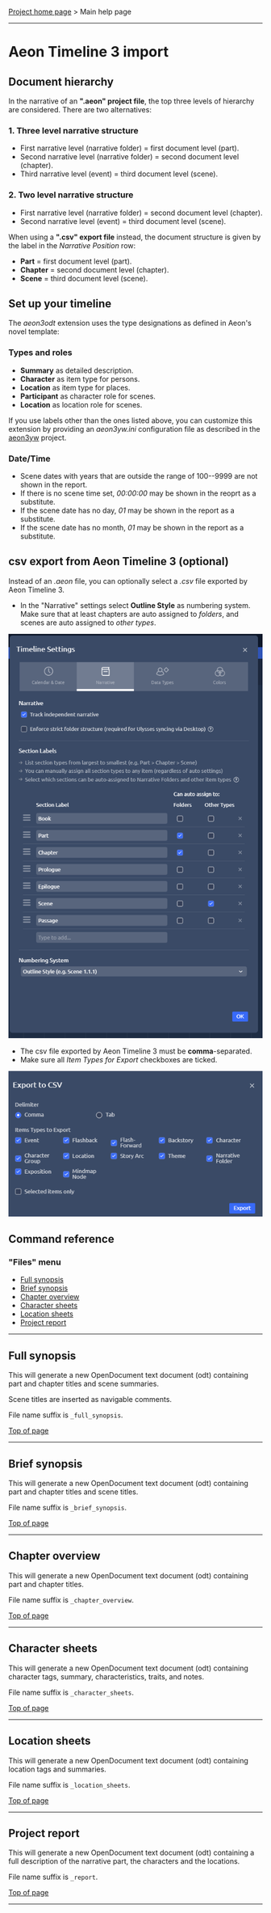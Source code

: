 [Project home page](https://peter88213.github.io/aeon3odt/) > Main help page

------------------------------------------------------------------------

# Aeon Timeline 3 import

## Document hierarchy

In the narrative of an **".aeon" project file**, the top three levels of hierarchy are considered. There are two alternatives:

### 1. Three level narrative structure

- First narrative level (narrative folder) = first document level (part).
- Second narrative level (narrative folder) = second document level (chapter).
- Third narrative level (event) = third document level (scene).

### 2. Two level narrative structure

- First narrative level (narrative folder) = second document level (chapter).
- Second narrative level (event) = third document level (scene).

When using a **".csv" export file** instead, the document structure is given by the label in the *Narrative Position* row:

- **Part** = first document level (part).
- **Chapter** = second document level (chapter).
- **Scene** = third document level (scene). 


## Set up your timeline

The *aeon3odt* extension uses the type designations as defined in Aeon's novel template:

### Types and roles

- **Summary** as detailed description. 
- **Character** as item type for persons.
- **Location** as item type for places.
- **Participant** as character role for scenes.
- **Location** as location role for scenes.

If you use labels other than the ones listed above, you can customize this extension by providing an *aeon3yw.ini* configuration file as described in the [aeon3yw](https://peter88213.github.io/aeon3yw/) project.

### Date/Time

- Scene dates with years that are outside the range of 100--9999 are not shown in the report.
- If there is no scene time set, *00:00:00* may be shown in the reoprt as a substitute.
- If the scene date has no day, *01* may be shown in the report as a substitute. 
- If the scene date has no month, *01* may be shown in the report as a substitute. 

## csv export from Aeon Timeline 3 (optional)

Instead of an *.aeon* file, you can optionally select a *.csv* file exported by Aeon Timeline 3.

- In the "Narrative" settings select **Outline Style** as numbering system. Make sure that at least chapters are auto assigned to *folders*, and scenes are auto assigned to *other types*.

![Screenshot: Narrative settings](https://raw.githubusercontent.com/peter88213/aeon3odt/main/docs/Screenshots/narrative_settings.png)

- The csv file exported by Aeon Timeline 3 must be **comma**-separated.
- Make sure all *Item Types for Export* checkboxes are ticked.

![Screenshot: Aeon 3 Export settings](https://raw.githubusercontent.com/peter88213/aeon3odt/main/docs/Screenshots/csv_export.png)

## Command reference

### "Files" menu

-   [Full synopsis](#full-synopsis)
-   [Brief synopsis](#brief-synopsis)
-   [Chapter overview](#chapter-overview)
-   [Character sheets](#character-sheets)
-   [Location sheets](#location-sheets)
-   [Project report](#project-report)

------------------------------------------------------------------------

## Full synopsis

This will generate a new OpenDocument text document (odt) containing part 
and chapter titles and scene summaries. 

Scene titles are inserted as navigable comments.

File name suffix is `_full_synopsis`.

[Top of page](#top)

------------------------------------------------------------------------

## Brief synopsis

This will generate a new OpenDocument text document (odt) containing part
and chapter titles and scene titles. 

File name suffix is `_brief_synopsis`.

[Top of page](#top)

------------------------------------------------------------------------

## Chapter overview

This will generate a new OpenDocument text document (odt) containing part
and chapter titles. 

File name suffix is `_chapter_overview`.

[Top of page](#top)

------------------------------------------------------------------------

## Character sheets

This will generate a new OpenDocument text document (odt) containing
character tags, summary, characteristics, traits, and notes. 

File name suffix is
`_character_sheets`.

[Top of page](#top)

------------------------------------------------------------------------

## Location sheets

This will generate a new OpenDocument text document (odt) containing
location tags and summaries. 

File name suffix is `_location_sheets`.

[Top of page](#top)

------------------------------------------------------------------------


## Project report

This will generate a new OpenDocument text document (odt) containing 
a full description of the narrative part, the characters and the locations. 
 
File name suffix is `_report`.

[Top of page](#top)

------------------------------------------------------------------------

